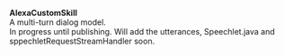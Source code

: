 **AlexaCustomSkill**    
A multi-turn dialog model.  
In progress until publishing. Will add the utterances, Speechlet.java and sppechletRequestStreamHandler soon.
